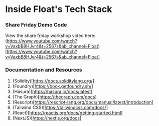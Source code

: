 # Inside Float's Tech Stack

### Share Friday Demo Code

View the share friday workshop video here:
(https://www.youtube.com/watch?v=VaxbB8HJvr4&t=2567s&ab_channel=Float)[https://www.youtube.com/watch?v=VaxbB8HJvr4&t=2567s&ab_channel=Float]

### Documentation and Resources

1. (Solidity)[https://docs.soliditylang.org/]
2. (Foundry)[https://book.getfoundry.sh/]
3. (Hasura)[https://hasura.io/docs/latest]
4. (The Graph)[https://thegraph.com/docs]
5. (Rescript)[https://rescript-lang.org/docs/manual/latest/introduction]
6. (Tailwind CSS)[https://tailwindcss.com/docs/]
7. (React)[https://reactjs.org/docs/getting-started.html]
8. (NextJS)[https://nextjs.org/docs]
